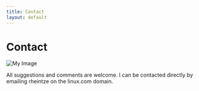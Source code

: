 ```yaml
---
title: Contact
layout: default
---
```


# Contact

![My Image]({{site.url}}/imgs/avatar.png)

All suggestions and comments are welcome. I can be contacted directly by emailing rheintze on the linux.com domain.
